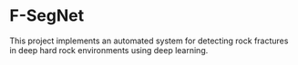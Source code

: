 # F-SegNet
This project implements an automated system for detecting rock fractures in deep hard rock environments using deep learning. 
